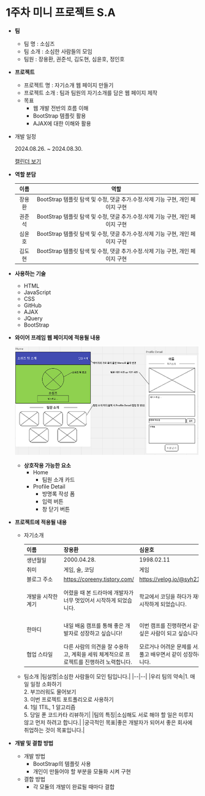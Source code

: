 # 1주차 미니 프로젝트 S.A

-   **팀**
    -   팀 명 : 소심즈
    -   팀 소개 : 소심한 사람들의 모임
    -   팀원 : 장용환, 권준석, 김도현, 심윤호, 정인호
-   **프로젝트**

    -   프로젝트 명 : 자기소개 웹 페이지 만들기
    -   프로젝트 소개 : 팀과 팀원의 자기소개를 담은 웹 페이지 제작
    -   목표
        -   웹 개발 전반의 흐름 이해
        -   BootStrap 템플릿 활용
        -   AJAX에 대한 이해와 활용

-   개발 일정

    2024.08.26. ~ 2024.08.30.

    [캘린더 보기](./assets/doc_img/wire_frame.PNG)

-   **역할 분담**

    |  이름  |                                      역할                                      |
    | :----: | :----------------------------------------------------------------------------: |
    | 장용환 | BootStrap 템플릿 탐색 및 수정, 댓글 추가.수정.삭제 기능 구현, 개인 페이지 구현 |
    | 권준석 | BootStrap 템플릿 탐색 및 수정, 댓글 추가.수정.삭제 기능 구현, 개인 페이지 구현 |
    | 심윤호 | BootStrap 템플릿 탐색 및 수정, 댓글 추가.수정.삭제 기능 구현, 개인 페이지 구현 |
    | 김도현 | BootStrap 템플릿 탐색 및 수정, 댓글 추가.수정.삭제 기능 구현, 개인 페이지 구현 |

-   **사용하는 기술**

    -   HTML
    -   JavaScript
    -   CSS
    -   GitHub
    -   AJAX
    -   JQuery
    -   BootStrap

-   **와이어 프레임 웹 페이지에 적용될 내용**

    ![와이어 프레임](./assets/doc_img/wire_frame.PNG)

    -   **상호작용 가능한 요소**
        -   Home
            -   팀원 소개 카드
        -   Profile Detail
            -   방명록 작성 폼
            -   입력 버튼
            -   창 닫기 버튼

-   **프로젝트에 적용될 내용**

    -   자기소개
    
        | 이름| 장용환 | 심윤호 | 권준석 | 김도현 |
        |:---|---|---|---|---|
        | 생년월일 | 2000.04.28. | 1998.02.11 | 1994.04.24 | 2005.08.20 |
        | 취미 | 게임, 술, 코딩 | 게임 | 게임, 음식 | 그림, 음악, 게임 |
        | 블로그 주소 | https://coreeny.tistory.com/ | https://velog.io/@syh213/posts | https://velog.io/@jun_seok/posts | https://11ioo.tistory.com/ |
        | <br/>개발을 시작한 계기 <br/>&nbsp;&nbsp;&nbsp;&nbsp;&nbsp;&nbsp;&nbsp;&nbsp;&nbsp;&nbsp;&nbsp;&nbsp;&nbsp;&nbsp;&nbsp;&nbsp;&nbsp;&nbsp;&nbsp;&nbsp;&nbsp;&nbsp; | 어렸을 때 본 드라마에 개발자가 너무 멋있어서 시작하게 되었습니다. | 학교에서 코딩을 하다가 재미를 느껴 시작하게 되었습니다. | 게임은 어떻게 만드나 생각하다 개발에 관심이 생겨 시작하게 되었습니다 | 어렸을때부터 게임을 만들고 싶다는 생각이 있어 이것저것 찾아보다가 개발을 시작하게 되었다. |
        | 한마디 | 내일 배움 캠프를 통해 좋은 개발자로 성장하고 싶습니다! | 이번 캠프를 진행하면서 같이 일하고 싶은 사람이 되고 싶습니다 | 캠프를 통해 깊이를 채워가는 좋은 개발자가 되고싶습니다 | 더이상 기초만 하는 사람이 아니라 심화까지 가능한 개발자가 되자 |
        | 협업 스타일 | 다른 사람의 의견을 잘 수용하고, 계획을 세워 체계적으로 프로젝트를 진행하려 노력합니다. | 모르거나 어려운 문제를 서로 같이 풀고 배우면서 같이 성장하려 노력합니다. | 엉둥할지도 모르지만 폭 넓은 브레인 스토밍을 제공하겠습니다 | 팀이 이상한 방향으로 가는것 같으면 옆에서 잡아 주겠습니다. |

    -   팀소개
        |팀설명|소심한 사람들이 모인 팀입니다.|
        |--|--|
        |우리 팀의 약속|1. 매일 일정 소화하기<br/>2. 부끄러워도 물어보기<br/>3. 이번 프로젝트 포트폴리오로 사용하기<br/>4. 1일 1TIL, 1 알고리즘<br/>5. 당일 푼 코드카타 리뷰하기|
        |팀의 특징|소심해도 서로 해야 할 일은 미루지 않고 먼저 하려고 합니다.|
        |궁극적인 목표|좋은 개발자가 되어서 좋은 회사에 취업하는 것이 목표입니다.|

-   **개발 및 결합 방법**
    -   개발 방법
        -   BootStrap의 템플릿 사용
        -   개인이 만들어야 할 부분을 모듈화 시켜 구현
    -   결합 방법
        -   각 모듈의 개발이 완료될 때마다 결합

